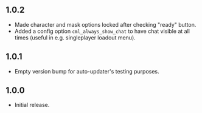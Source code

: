 ## 1.0.2
- Made character and mask options locked after checking "ready" button.
- Added a config option `cml_always_show_chat` to have chat visible at all times (useful in e.g. singleplayer loadout menu).

## 1.0.1
- Empty version bump for auto-updater's testing purposes.

## 1.0.0
- Initial release.
